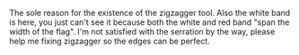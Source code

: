 The sole reason for the existence of the zigzagger tool. Also the white band is here, you just can't see it because both the white and red band "span the width of the flag". I'm not satisfied with the serration by the way, please help me fixing zigzagger so the edges can be perfect.
